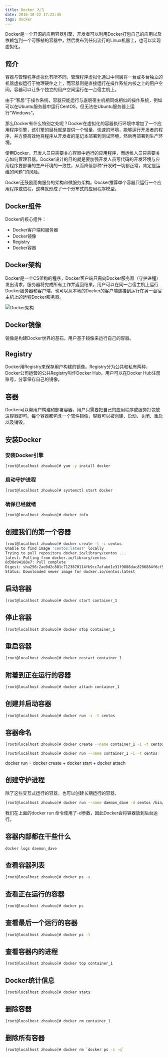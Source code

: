 ```yaml
---
title: Docker 入门
date: 2016-10-22 17:22:45
tags: docker
---
```


Docker是一个开源的应用容器引擎，开发者可以利用Docker打包自己的应用以及依赖包到一个可移植的容器中，然后发布到任何流行的Linux机器上，也可以实现虚拟化。
<!-- more -->

## 简介
容器与管理程序虚拟化有所不同，管理程序虚拟化通过中间层将一台或多台独立的机器虚拟运行于物理硬件之上，而容器则是直接运行在操作系统内核之上的用户空间。容器可以让多个独立的用户空间运行在一台宿主机上。

由于“客居”于操作系统，容器只能运行与底层宿主机相同或相似的操作系统，例如可以在Ubuntu服务器中运行CentOS，但无法在Ubuntu服务器上运行“Windows”。

那么Docker有什么特别之处呢？Docker在虚拟化的容器执行环境中增加了一个应用程序引擎，该引擎的目标就是提供一个轻量、快速的环境，能够运行开发者的程序，并方便高效地将程序从开发者的笔记本部署到测试环境，然后再部署到生产环境。

使用Docker，开发人员只需要关心容器中运行的应用程序，而运维人员只需要关心如何管理容器。Docker设计的目的就是要加强开发人员写代码的开发环境与应用程序要部署的生产环境的一致性，从而降低那种“开发时一切都正常，肯定是运维的问题”的风险。

Docker还鼓励面向服务的架构和微服务架构。Docker推荐单个容器只运行一个应用程序或进程，这样就形成了一个分布式的应用程序模型。

## Docker组件

Docker的核心组件：

* Docker客户端和服务器
* Docker镜像
* Registry
* Docker容器

## Docker架构

Docker是一个CS架构的程序，Docker客户端只需向Docker服务器（守护进程）发出请求，服务器将完成所有工作并返回结果。用户可以在同一台宿主机上运行Docker服务器和客户端，也可以从本地的Docker的客户端连接到运行在另一台宿主机上的远程Docker服务器。

![Docker架构](http://images2015.cnblogs.com/blog/438458/201603/438458-20160314192315631-334072513.png)

## Docker镜像
镜像是构建Docker世界的基石，用户基于镜像来运行自己的容器。

## Registry
Docker用Registry来保存用户构建的镜像。Registry分为公共和私有两种，Docker公司运营的公共Registry叫作Docker Hub。用户可以在Docker Hub注册账号，分享保存自己的镜像。

## 容器
Docker可以帮用户构建和部署容器，用户只需要把自己的应用程序或服务打包放进容器即可。每个容器都包含一个软件镜像，容器可以被创建、启动、关闭、重启以及销毁。

## 安装Docker

### 安装Docker引擎
```bash
[root@localhost zhoukuo]# yum -y install docker
```
### 启动守护进程
```bash
[root@localhost zhoukuo]# systemctl start docker
```
### 确保已经就绪
```bash
[root@localhost zhoukuo]# docker info
```

## 创建我们的第一个容器
```bash
[root@localhost zhoukuo]# docker create -t -i centos
Unable to find image 'centos:latest' locally
Trying to pull repository docker.io/library/centos ... 
latest: Pulling from docker.io/library/centos
8d30e94188e7: Pull complete 
Digest: sha256:2ae0d2c881c7123870114fb9cc7afabd1e31f9888dac8286884f6cf59373ed9b
Status: Downloaded newer image for docker.io/centos:latest
```

## 启动容器
```bash
[root@localhost zhoukuo]# docker start container_1
```

## 停止容器
```bash
[root@localhost zhoukuo]# docker stop container_1
```

## 重启容器
```bash
[root@localhost zhoukuo]# docker restart container_1
```

## 附着到正在运行的容器
```bash
[root@localhost zhoukuo]# docker attach container_1
```

## 创建并启动容器
```bash
[root@localhost zhoukuo]# docker run -i -t centos 
```

## 容器命名
```bash
[root@localhost zhoukuo]# docker create --name container_1 -i -t centos
```

```bash
[root@localhost zhoukuo]# docker run --name container_1 -i -t centos
```

docker run = docker create + docker start + docker attach

## 创建守护进程
除了这些交互式运行的容器，也可以创建长期运行的容器，
```bash
[root@localhost zhoukuo]# docker run --name daemon_dave -d centos /bin/sh -c "while true; do echo hello world; sleep 1; done"
```
我们在上面的docker run 命令使用了-d参数，因此Docker会将容器放到后台运行。

## 容器内部都在干些什么
```bash
docker logs daemon_dave
```
## 查看容器列表
```bash
[root@localhost zhoukuo]# docker ps -a
```
## 查看正在运行的容器
```bash
[root@localhost zhoukuo]# docker ps
```

## 查看最后一个运行的容器
```bash
[root@localhost zhoukuo]# docker ps -l
```

## 查看容器内的进程
```bash
[root@localhost zhoukuo]# docker top container_1
```

## Docker统计信息
```bash
[root@localhost zhoukuo]# docker stats
```

## 删除容器
```bash
[root@localhost zhoukuo]# docker rm container_1
```

## 删除所有容器
```bash
[root@localhost zhoukuo]# docker rm `docker ps -s -q`
```

